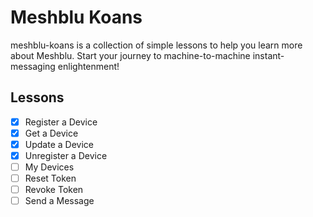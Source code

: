 # Meshblu Koans
meshblu-koans is a collection of simple lessons to help you learn more about Meshblu. Start your journey to machine-to-machine instant-messaging enlightenment!

## Lessons
- [x] Register a Device
- [x] Get a Device
- [x] Update a Device
- [x] Unregister a Device
- [ ] My Devices
- [ ] Reset Token
- [ ] Revoke Token
- [ ] Send a Message
